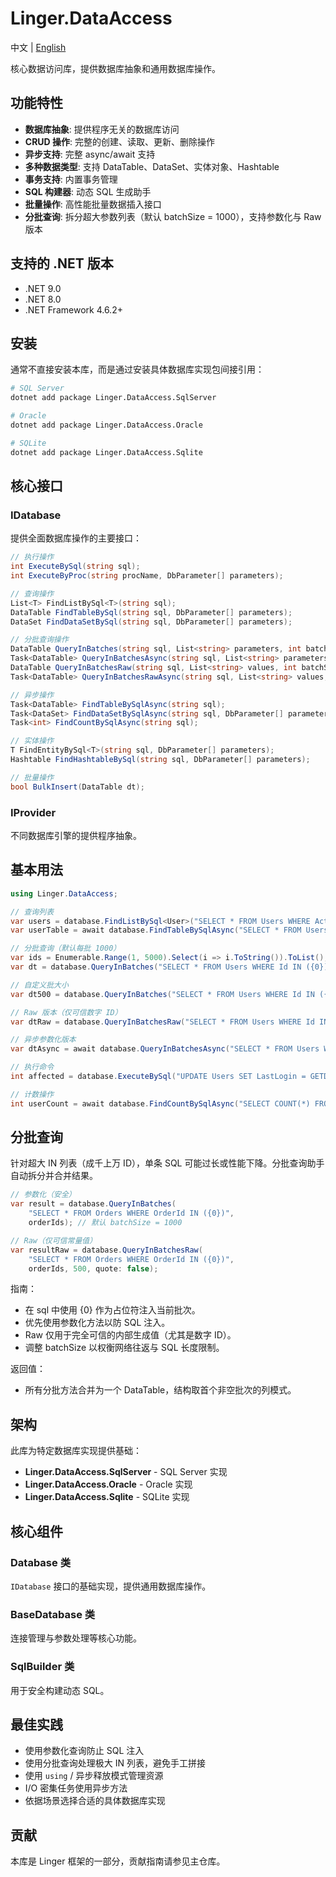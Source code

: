 # Linger.DataAccess

中文 | [English](README.md)

核心数据访问库，提供数据库抽象和通用数据库操作。

## 功能特性

- **数据库抽象**: 提供程序无关的数据库访问
- **CRUD 操作**: 完整的创建、读取、更新、删除操作
- **异步支持**: 完整 async/await 支持
- **多种数据类型**: 支持 DataTable、DataSet、实体对象、Hashtable
- **事务支持**: 内置事务管理
- **SQL 构建器**: 动态 SQL 生成助手
- **批量操作**: 高性能批量数据插入接口
- **分批查询**: 拆分超大参数列表（默认 batchSize = 1000），支持参数化与 Raw 版本

## 支持的 .NET 版本

- .NET 9.0
- .NET 8.0
- .NET Framework 4.6.2+

## 安装

通常不直接安装本库，而是通过安装具体数据库实现包间接引用：

```bash
# SQL Server
dotnet add package Linger.DataAccess.SqlServer

# Oracle
dotnet add package Linger.DataAccess.Oracle

# SQLite
dotnet add package Linger.DataAccess.Sqlite
```

## 核心接口

### IDatabase
提供全面数据库操作的主要接口：

```csharp
// 执行操作
int ExecuteBySql(string sql);
int ExecuteByProc(string procName, DbParameter[] parameters);

// 查询操作
List<T> FindListBySql<T>(string sql);
DataTable FindTableBySql(string sql, DbParameter[] parameters);
DataSet FindDataSetBySql(string sql, DbParameter[] parameters);

// 分批查询操作
DataTable QueryInBatches(string sql, List<string> parameters, int batchSize = 1000);
Task<DataTable> QueryInBatchesAsync(string sql, List<string> parameters, int batchSize = 1000, CancellationToken cancellationToken = default);
DataTable QueryInBatchesRaw(string sql, List<string> values, int batchSize = 1000, bool quote = true);
Task<DataTable> QueryInBatchesRawAsync(string sql, List<string> values, int batchSize = 1000, bool quote = true, CancellationToken cancellationToken = default);

// 异步操作
Task<DataTable> FindTableBySqlAsync(string sql);
Task<DataSet> FindDataSetBySqlAsync(string sql, DbParameter[] parameters);
Task<int> FindCountBySqlAsync(string sql);

// 实体操作
T FindEntityBySql<T>(string sql, DbParameter[] parameters);
Hashtable FindHashtableBySql(string sql, DbParameter[] parameters);

// 批量操作
bool BulkInsert(DataTable dt);
```

### IProvider
不同数据库引擎的提供程序抽象。

## 基本用法

```csharp
using Linger.DataAccess;

// 查询列表
var users = database.FindListBySql<User>("SELECT * FROM Users WHERE Active = 1");
var userTable = await database.FindTableBySqlAsync("SELECT * FROM Users");

// 分批查询（默认每批 1000）
var ids = Enumerable.Range(1, 5000).Select(i => i.ToString()).ToList();
var dt = database.QueryInBatches("SELECT * FROM Users WHERE Id IN ({0})", ids);

// 自定义批大小
var dt500 = database.QueryInBatches("SELECT * FROM Users WHERE Id IN ({0})", ids, 500);

// Raw 版本（仅可信数字 ID）
var dtRaw = database.QueryInBatchesRaw("SELECT * FROM Users WHERE Id IN ({0})", ids, 800, quote: false);

// 异步参数化版本
var dtAsync = await database.QueryInBatchesAsync("SELECT * FROM Users WHERE Id IN ({0})", ids, 750);

// 执行命令
int affected = database.ExecuteBySql("UPDATE Users SET LastLogin = GETDATE()");

// 计数操作
int userCount = await database.FindCountBySqlAsync("SELECT COUNT(*) FROM Users");
```

## 分批查询

针对超大 IN 列表（成千上万 ID），单条 SQL 可能过长或性能下降。分批查询助手自动拆分并合并结果。

```csharp
// 参数化（安全）
var result = database.QueryInBatches(
    "SELECT * FROM Orders WHERE OrderId IN ({0})",
    orderIds); // 默认 batchSize = 1000

// Raw（仅可信常量值）
var resultRaw = database.QueryInBatchesRaw(
    "SELECT * FROM Orders WHERE OrderId IN ({0})",
    orderIds, 500, quote: false);
```

指南：
- 在 sql 中使用 {0} 作为占位符注入当前批次。
- 优先使用参数化方法以防 SQL 注入。
- Raw 仅用于完全可信的内部生成值（尤其是数字 ID）。
- 调整 batchSize 以权衡网络往返与 SQL 长度限制。

返回值：
- 所有分批方法合并为一个 DataTable，结构取首个非空批次的列模式。

## 架构

此库为特定数据库实现提供基础：

- **Linger.DataAccess.SqlServer** - SQL Server 实现
- **Linger.DataAccess.Oracle** - Oracle 实现
- **Linger.DataAccess.Sqlite** - SQLite 实现

## 核心组件

### Database 类
`IDatabase` 接口的基础实现，提供通用数据库操作。

### BaseDatabase 类
连接管理与参数处理等核心功能。

### SqlBuilder 类
用于安全构建动态 SQL。

## 最佳实践

- 使用参数化查询防止 SQL 注入
- 使用分批查询处理极大 IN 列表，避免手工拼接
- 使用 `using` / 异步释放模式管理资源
- I/O 密集任务使用异步方法
- 依据场景选择合适的具体数据库实现

## 贡献

本库是 Linger 框架的一部分，贡献指南请参见主仓库。
